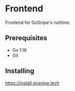 # Frontend
Frontend for GoSnipe's runtime.

## Prerequisites
 - Go 1.16
 - Git
 
## Installing

https://install.gosnipe.tech
